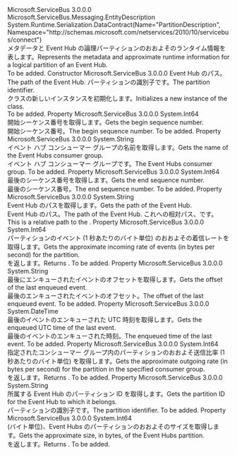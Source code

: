 <Type Name="PartitionDescription" FullName="Microsoft.ServiceBus.Messaging.PartitionDescription">
  <TypeSignature Language="C#" Value="public sealed class PartitionDescription : Microsoft.ServiceBus.Messaging.EntityDescription" />
  <TypeSignature Language="ILAsm" Value=".class public auto ansi sealed beforefieldinit PartitionDescription extends Microsoft.ServiceBus.Messaging.EntityDescription" />
  <TypeSignature Language="DocId" Value="T:Microsoft.ServiceBus.Messaging.PartitionDescription" />
  <TypeSignature Language="VB.NET" Value="Public NotInheritable Class PartitionDescription&#xA;Inherits EntityDescription" />
  <TypeSignature Language="F#" Value="type PartitionDescription = class&#xA;    inherit EntityDescription&#xA;    interface IResourceDescription" />
  <AssemblyInfo>
    <AssemblyName>Microsoft.ServiceBus</AssemblyName>
    <AssemblyVersion>3.0.0.0</AssemblyVersion>
  </AssemblyInfo>
  <Base>
    <BaseTypeName>Microsoft.ServiceBus.Messaging.EntityDescription</BaseTypeName>
  </Base>
  <Interfaces />
  <Attributes>
    <Attribute>
      <AttributeName>System.Runtime.Serialization.DataContract(Name="PartitionDescription", Namespace="http://schemas.microsoft.com/netservices/2010/10/servicebus/connect")</AttributeName>
    </Attribute>
  </Attributes>
  <Docs>
    <summary><span data-ttu-id="0a475-101">メタデータと Event Hub の論理パーティションのおおよそのランタイム情報を表します。</span><span class="sxs-lookup"><span data-stu-id="0a475-101">Represents the metadata and approximate runtime information for a logical partition of an Event Hub.</span></span></summary>
    <remarks>To be added.</remarks>
  </Docs>
  <Members>
    <Member MemberName=".ctor">
      <MemberSignature Language="C#" Value="public PartitionDescription (string eventHubPath, string partitionId);" />
      <MemberSignature Language="ILAsm" Value=".method public hidebysig specialname rtspecialname instance void .ctor(string eventHubPath, string partitionId) cil managed" />
      <MemberSignature Language="DocId" Value="M:Microsoft.ServiceBus.Messaging.PartitionDescription.#ctor(System.String,System.String)" />
      <MemberSignature Language="VB.NET" Value="Public Sub New (eventHubPath As String, partitionId As String)" />
      <MemberSignature Language="F#" Value="new Microsoft.ServiceBus.Messaging.PartitionDescription : string * string -&gt; Microsoft.ServiceBus.Messaging.PartitionDescription" Usage="new Microsoft.ServiceBus.Messaging.PartitionDescription (eventHubPath, partitionId)" />
      <MemberType>Constructor</MemberType>
      <AssemblyInfo>
        <AssemblyName>Microsoft.ServiceBus</AssemblyName>
        <AssemblyVersion>3.0.0.0</AssemblyVersion>
      </AssemblyInfo>
      <Parameters>
        <Parameter Name="eventHubPath" Type="System.String" />
        <Parameter Name="partitionId" Type="System.String" />
      </Parameters>
      <Docs>
        <param name="eventHubPath"><span data-ttu-id="0a475-102">Event Hub のパス。</span><span class="sxs-lookup"><span data-stu-id="0a475-102">The path of the Event Hub.</span></span></param>
        <param name="partitionId"><span data-ttu-id="0a475-103">パーティションの識別子です。</span><span class="sxs-lookup"><span data-stu-id="0a475-103">The partition identifier.</span></span></param>
        <summary><span data-ttu-id="0a475-104"><see cref="T:Microsoft.ServiceBus.Messaging.PartitionDescription" /> クラスの新しいインスタンスを初期化します。</span><span class="sxs-lookup"><span data-stu-id="0a475-104">Initializes a new instance of the <see cref="T:Microsoft.ServiceBus.Messaging.PartitionDescription" /> class.</span></span></summary>
        <remarks>To be added.</remarks>
      </Docs>
    </Member>
    <Member MemberName="BeginSequenceNumber">
      <MemberSignature Language="C#" Value="public long BeginSequenceNumber { get; }" />
      <MemberSignature Language="ILAsm" Value=".property instance int64 BeginSequenceNumber" />
      <MemberSignature Language="DocId" Value="P:Microsoft.ServiceBus.Messaging.PartitionDescription.BeginSequenceNumber" />
      <MemberSignature Language="VB.NET" Value="Public ReadOnly Property BeginSequenceNumber As Long" />
      <MemberSignature Language="F#" Value="member this.BeginSequenceNumber : int64" Usage="Microsoft.ServiceBus.Messaging.PartitionDescription.BeginSequenceNumber" />
      <MemberType>Property</MemberType>
      <AssemblyInfo>
        <AssemblyName>Microsoft.ServiceBus</AssemblyName>
        <AssemblyVersion>3.0.0.0</AssemblyVersion>
      </AssemblyInfo>
      <ReturnValue>
        <ReturnType>System.Int64</ReturnType>
      </ReturnValue>
      <Docs>
        <summary><span data-ttu-id="0a475-105">開始シーケンス番号を取得します。</span><span class="sxs-lookup"><span data-stu-id="0a475-105">Gets the begin sequence number.</span></span></summary>
        <value><span data-ttu-id="0a475-106">開始シーケンス番号。</span><span class="sxs-lookup"><span data-stu-id="0a475-106">The begin sequence number.</span></span></value>
        <remarks>To be added.</remarks>
      </Docs>
    </Member>
    <Member MemberName="ConsumerGroupName">
      <MemberSignature Language="C#" Value="public string ConsumerGroupName { get; }" />
      <MemberSignature Language="ILAsm" Value=".property instance string ConsumerGroupName" />
      <MemberSignature Language="DocId" Value="P:Microsoft.ServiceBus.Messaging.PartitionDescription.ConsumerGroupName" />
      <MemberSignature Language="VB.NET" Value="Public ReadOnly Property ConsumerGroupName As String" />
      <MemberSignature Language="F#" Value="member this.ConsumerGroupName : string" Usage="Microsoft.ServiceBus.Messaging.PartitionDescription.ConsumerGroupName" />
      <MemberType>Property</MemberType>
      <AssemblyInfo>
        <AssemblyName>Microsoft.ServiceBus</AssemblyName>
        <AssemblyVersion>3.0.0.0</AssemblyVersion>
      </AssemblyInfo>
      <ReturnValue>
        <ReturnType>System.String</ReturnType>
      </ReturnValue>
      <Docs>
        <summary><span data-ttu-id="0a475-107">イベント ハブ コンシューマー グループの名前を取得します。</span><span class="sxs-lookup"><span data-stu-id="0a475-107">Gets the name of the Event Hubs consumer group.</span></span></summary>
        <value><span data-ttu-id="0a475-108">イベント ハブ コンシューマー グループです。</span><span class="sxs-lookup"><span data-stu-id="0a475-108">The Event Hubs consumer group.</span></span></value>
        <remarks>To be added.</remarks>
      </Docs>
    </Member>
    <Member MemberName="EndSequenceNumber">
      <MemberSignature Language="C#" Value="public long EndSequenceNumber { get; }" />
      <MemberSignature Language="ILAsm" Value=".property instance int64 EndSequenceNumber" />
      <MemberSignature Language="DocId" Value="P:Microsoft.ServiceBus.Messaging.PartitionDescription.EndSequenceNumber" />
      <MemberSignature Language="VB.NET" Value="Public ReadOnly Property EndSequenceNumber As Long" />
      <MemberSignature Language="F#" Value="member this.EndSequenceNumber : int64" Usage="Microsoft.ServiceBus.Messaging.PartitionDescription.EndSequenceNumber" />
      <MemberType>Property</MemberType>
      <AssemblyInfo>
        <AssemblyName>Microsoft.ServiceBus</AssemblyName>
        <AssemblyVersion>3.0.0.0</AssemblyVersion>
      </AssemblyInfo>
      <ReturnValue>
        <ReturnType>System.Int64</ReturnType>
      </ReturnValue>
      <Docs>
        <summary><span data-ttu-id="0a475-109">最後のシーケンス番号を取得します。</span><span class="sxs-lookup"><span data-stu-id="0a475-109">Gets the end sequence number.</span></span></summary>
        <value><span data-ttu-id="0a475-110">最後のシーケンス番号。</span><span class="sxs-lookup"><span data-stu-id="0a475-110">The end sequence number.</span></span></value>
        <remarks>To be added.</remarks>
      </Docs>
    </Member>
    <Member MemberName="EventHubPath">
      <MemberSignature Language="C#" Value="public string EventHubPath { get; }" />
      <MemberSignature Language="ILAsm" Value=".property instance string EventHubPath" />
      <MemberSignature Language="DocId" Value="P:Microsoft.ServiceBus.Messaging.PartitionDescription.EventHubPath" />
      <MemberSignature Language="VB.NET" Value="Public ReadOnly Property EventHubPath As String" />
      <MemberSignature Language="F#" Value="member this.EventHubPath : string" Usage="Microsoft.ServiceBus.Messaging.PartitionDescription.EventHubPath" />
      <MemberType>Property</MemberType>
      <AssemblyInfo>
        <AssemblyName>Microsoft.ServiceBus</AssemblyName>
        <AssemblyVersion>3.0.0.0</AssemblyVersion>
      </AssemblyInfo>
      <ReturnValue>
        <ReturnType>System.String</ReturnType>
      </ReturnValue>
      <Docs>
        <summary><span data-ttu-id="0a475-111">Event Hub のパスを取得します。</span><span class="sxs-lookup"><span data-stu-id="0a475-111">Gets the path of the Event Hub.</span></span></summary>
        <value><span data-ttu-id="0a475-112">Event Hub のパス。</span><span class="sxs-lookup"><span data-stu-id="0a475-112">The path of the Event Hub.</span></span></value>
        <remarks>
              <span data-ttu-id="0a475-113">これへの相対パス、<see cref="P:Microsoft.ServiceBus.NamespaceManager.Address" />です。</span><span class="sxs-lookup"><span data-stu-id="0a475-113">This is a relative path to the <see cref="P:Microsoft.ServiceBus.NamespaceManager.Address" />.</span></span>
            </remarks>
      </Docs>
    </Member>
    <Member MemberName="IncomingBytesPerSecond">
      <MemberSignature Language="C#" Value="public long IncomingBytesPerSecond { get; }" />
      <MemberSignature Language="ILAsm" Value=".property instance int64 IncomingBytesPerSecond" />
      <MemberSignature Language="DocId" Value="P:Microsoft.ServiceBus.Messaging.PartitionDescription.IncomingBytesPerSecond" />
      <MemberSignature Language="VB.NET" Value="Public ReadOnly Property IncomingBytesPerSecond As Long" />
      <MemberSignature Language="F#" Value="member this.IncomingBytesPerSecond : int64" Usage="Microsoft.ServiceBus.Messaging.PartitionDescription.IncomingBytesPerSecond" />
      <MemberType>Property</MemberType>
      <AssemblyInfo>
        <AssemblyName>Microsoft.ServiceBus</AssemblyName>
        <AssemblyVersion>3.0.0.0</AssemblyVersion>
      </AssemblyInfo>
      <ReturnValue>
        <ReturnType>System.Int64</ReturnType>
      </ReturnValue>
      <Docs>
        <summary><span data-ttu-id="0a475-114">パーティションのイベント (1 秒あたりのバイト単位) のおおよその着信レートを取得します。</span><span class="sxs-lookup"><span data-stu-id="0a475-114">Gets the approximate incoming rate of events (in bytes per second) for the partition.</span></span></summary>
        <value><span data-ttu-id="0a475-115"><see cref="T:System.Int64" /> を返します。</span><span class="sxs-lookup"><span data-stu-id="0a475-115">Returns <see cref="T:System.Int64" />.</span></span></value>
        <remarks>To be added.</remarks>
      </Docs>
    </Member>
    <Member MemberName="LastEnqueuedOffset">
      <MemberSignature Language="C#" Value="public string LastEnqueuedOffset { get; }" />
      <MemberSignature Language="ILAsm" Value=".property instance string LastEnqueuedOffset" />
      <MemberSignature Language="DocId" Value="P:Microsoft.ServiceBus.Messaging.PartitionDescription.LastEnqueuedOffset" />
      <MemberSignature Language="VB.NET" Value="Public ReadOnly Property LastEnqueuedOffset As String" />
      <MemberSignature Language="F#" Value="member this.LastEnqueuedOffset : string" Usage="Microsoft.ServiceBus.Messaging.PartitionDescription.LastEnqueuedOffset" />
      <MemberType>Property</MemberType>
      <AssemblyInfo>
        <AssemblyName>Microsoft.ServiceBus</AssemblyName>
        <AssemblyVersion>3.0.0.0</AssemblyVersion>
      </AssemblyInfo>
      <ReturnValue>
        <ReturnType>System.String</ReturnType>
      </ReturnValue>
      <Docs>
        <summary><span data-ttu-id="0a475-116">最後にエンキューされたイベントのオフセットを取得します。</span><span class="sxs-lookup"><span data-stu-id="0a475-116">Gets the offset of the last enqueued event.</span></span></summary>
        <value><span data-ttu-id="0a475-117">最後のエンキューされたイベントのオフセット。</span><span class="sxs-lookup"><span data-stu-id="0a475-117">The offset of the last enqueued event.</span></span></value>
        <remarks>To be added.</remarks>
      </Docs>
    </Member>
    <Member MemberName="LastEnqueuedTimeUtc">
      <MemberSignature Language="C#" Value="public DateTime LastEnqueuedTimeUtc { get; }" />
      <MemberSignature Language="ILAsm" Value=".property instance valuetype System.DateTime LastEnqueuedTimeUtc" />
      <MemberSignature Language="DocId" Value="P:Microsoft.ServiceBus.Messaging.PartitionDescription.LastEnqueuedTimeUtc" />
      <MemberSignature Language="VB.NET" Value="Public ReadOnly Property LastEnqueuedTimeUtc As DateTime" />
      <MemberSignature Language="F#" Value="member this.LastEnqueuedTimeUtc : DateTime" Usage="Microsoft.ServiceBus.Messaging.PartitionDescription.LastEnqueuedTimeUtc" />
      <MemberType>Property</MemberType>
      <AssemblyInfo>
        <AssemblyName>Microsoft.ServiceBus</AssemblyName>
        <AssemblyVersion>3.0.0.0</AssemblyVersion>
      </AssemblyInfo>
      <ReturnValue>
        <ReturnType>System.DateTime</ReturnType>
      </ReturnValue>
      <Docs>
        <summary><span data-ttu-id="0a475-118">最後のイベントのエンキューされた UTC 時刻を取得します。</span><span class="sxs-lookup"><span data-stu-id="0a475-118">Gets the enqueued UTC time of the last event.</span></span></summary>
        <value><span data-ttu-id="0a475-119">最後のイベントのエンキューされた時刻。</span><span class="sxs-lookup"><span data-stu-id="0a475-119">The enqueued time of the last event.</span></span></value>
        <remarks>To be added.</remarks>
      </Docs>
    </Member>
    <Member MemberName="OutgoingBytesPerSecond">
      <MemberSignature Language="C#" Value="public long OutgoingBytesPerSecond { get; }" />
      <MemberSignature Language="ILAsm" Value=".property instance int64 OutgoingBytesPerSecond" />
      <MemberSignature Language="DocId" Value="P:Microsoft.ServiceBus.Messaging.PartitionDescription.OutgoingBytesPerSecond" />
      <MemberSignature Language="VB.NET" Value="Public ReadOnly Property OutgoingBytesPerSecond As Long" />
      <MemberSignature Language="F#" Value="member this.OutgoingBytesPerSecond : int64" Usage="Microsoft.ServiceBus.Messaging.PartitionDescription.OutgoingBytesPerSecond" />
      <MemberType>Property</MemberType>
      <AssemblyInfo>
        <AssemblyName>Microsoft.ServiceBus</AssemblyName>
        <AssemblyVersion>3.0.0.0</AssemblyVersion>
      </AssemblyInfo>
      <ReturnValue>
        <ReturnType>System.Int64</ReturnType>
      </ReturnValue>
      <Docs>
        <summary><span data-ttu-id="0a475-120">指定されたコンシューマー グループ内のパーティションのおおよそ送信比率 (1 秒あたりのバイト単位) を取得します。</span><span class="sxs-lookup"><span data-stu-id="0a475-120">Gets the approximate outgoing rate (in bytes per second) for the partition in the specified consumer group.</span></span></summary>
        <value><span data-ttu-id="0a475-121"><see cref="T:System.Int64" /> を返します。</span><span class="sxs-lookup"><span data-stu-id="0a475-121">Returns <see cref="T:System.Int64" />.</span></span></value>
        <remarks>To be added.</remarks>
      </Docs>
    </Member>
    <Member MemberName="PartitionId">
      <MemberSignature Language="C#" Value="public string PartitionId { get; }" />
      <MemberSignature Language="ILAsm" Value=".property instance string PartitionId" />
      <MemberSignature Language="DocId" Value="P:Microsoft.ServiceBus.Messaging.PartitionDescription.PartitionId" />
      <MemberSignature Language="VB.NET" Value="Public ReadOnly Property PartitionId As String" />
      <MemberSignature Language="F#" Value="member this.PartitionId : string" Usage="Microsoft.ServiceBus.Messaging.PartitionDescription.PartitionId" />
      <MemberType>Property</MemberType>
      <AssemblyInfo>
        <AssemblyName>Microsoft.ServiceBus</AssemblyName>
        <AssemblyVersion>3.0.0.0</AssemblyVersion>
      </AssemblyInfo>
      <ReturnValue>
        <ReturnType>System.String</ReturnType>
      </ReturnValue>
      <Docs>
        <summary><span data-ttu-id="0a475-122">所属する Event Hub のパーティション ID を取得します。</span><span class="sxs-lookup"><span data-stu-id="0a475-122">Gets the partition ID for the Event Hub to which it belongs.</span></span></summary>
        <value><span data-ttu-id="0a475-123">パーティションの識別子です。</span><span class="sxs-lookup"><span data-stu-id="0a475-123">The partition identifier.</span></span></value>
        <remarks>To be added.</remarks>
      </Docs>
    </Member>
    <Member MemberName="SizeInBytes">
      <MemberSignature Language="C#" Value="public long SizeInBytes { get; }" />
      <MemberSignature Language="ILAsm" Value=".property instance int64 SizeInBytes" />
      <MemberSignature Language="DocId" Value="P:Microsoft.ServiceBus.Messaging.PartitionDescription.SizeInBytes" />
      <MemberSignature Language="VB.NET" Value="Public ReadOnly Property SizeInBytes As Long" />
      <MemberSignature Language="F#" Value="member this.SizeInBytes : int64" Usage="Microsoft.ServiceBus.Messaging.PartitionDescription.SizeInBytes" />
      <MemberType>Property</MemberType>
      <AssemblyInfo>
        <AssemblyName>Microsoft.ServiceBus</AssemblyName>
        <AssemblyVersion>3.0.0.0</AssemblyVersion>
      </AssemblyInfo>
      <ReturnValue>
        <ReturnType>System.Int64</ReturnType>
      </ReturnValue>
      <Docs>
        <summary><span data-ttu-id="0a475-124">(バイト単位)、Event Hubs のパーティションのおおよそのサイズを取得します。</span><span class="sxs-lookup"><span data-stu-id="0a475-124">Gets the approximate size, in bytes, of the Event Hubs partition.</span></span></summary>
        <value><span data-ttu-id="0a475-125"><see cref="T:System.Int64" /> を返します。</span><span class="sxs-lookup"><span data-stu-id="0a475-125">Returns <see cref="T:System.Int64" />.</span></span></value>
        <remarks>To be added.</remarks>
      </Docs>
    </Member>
  </Members>
</Type>